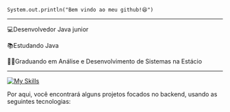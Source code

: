 <code>System.out.println("Bem vindo ao meu github!😆")</code>
<hr>
💻Desenvolvedor Java junior                                                     




📚Estudando Java

👨‍💻Graduando em Análise e Desenvolvimento de Sistemas na Estácio

<hr>

[![My Skills](https://skillicons.dev/icons?i=java&theme=light)](https://skillicons.dev)

Por aqui, você encontrará alguns projetos focados no backend, usando as seguintes tecnologias:

